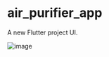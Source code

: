 # air_purifier_app

A new Flutter project UI.

![image](https://user-images.githubusercontent.com/24833535/200075396-7eef752f-c909-4f18-a77b-c71e6a48ecde.png)
